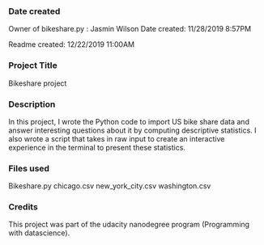 ### Date created
Owner of bikeshare.py : Jasmin Wilson
Date created: 11/28/2019 8:57PM 

Readme created: 12/22/2019 11:00AM


### Project Title
Bikeshare project

### Description
In this project, I wrote the Python code to import US bike share data and answer interesting questions about it by computing descriptive statistics. I also wrote a script that takes in raw input to create an interactive experience in the terminal to present these statistics.

### Files used
Bikeshare.py
chicago.csv
new_york_city.csv
washington.csv

### Credits
This project was part of the udacity nanodegree program (Programming with datascience). 


